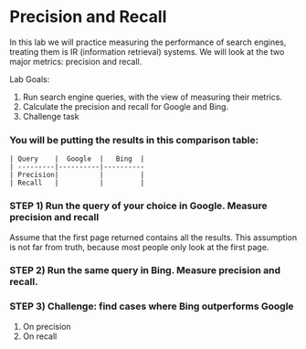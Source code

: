 # Precision and Recall

In this lab we will practice measuring the performance of search engines, treating them is IR (information retrieval) systems.
We will look at the two major metrics: precision and recall.


Lab Goals:

1. Run search engine queries, with the view of measuring their metrics.
2. Calculate the precision and recall for Google and Bing.
3. Challenge task



### You will be putting the results in this comparison table:

    | Query    |  Google  |   Bing  |
    | ---------|----------|----------
    | Precision|          |         |
    | Recall   |          |         |

### STEP 1) Run the query of your choice in Google. Measure precision and recall

Assume that the first page returned contains all the results. This assumption is not far from truth, because most people only look at the first page.


### STEP 2) Run the same query in Bing. Measure precision and recall.


### STEP 3) Challenge: find cases where Bing outperforms Google

1. On precision
2. On recall
